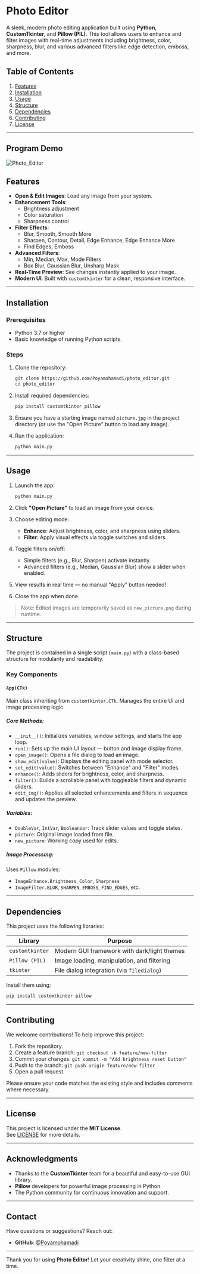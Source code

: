 
# Photo Editor

A sleek, modern photo editing application built using **Python**, **CustomTkinter**, and **Pillow (PIL)**. This tool allows users to enhance and filter images with real-time adjustments including brightness, color, sharpness, blur, and various advanced filters like edge detection, emboss, and more.

## Table of Contents

1. [Features](#features)
2. [Installation](#installation)
3. [Usage](#usage)
4. [Structure](#structure)
5. [Dependencies](#dependencies)
6. [Contributing](#contributing)
7. [License](#license)

---

## Program Demo

![Photo_Editor](https://github.com/Poyamohamadi/Photo_Editor/blob/main/demo.gif)


## Features

- **Open & Edit Images**: Load any image from your system.
- **Enhancement Tools**:
  - Brightness adjustment
  - Color saturation
  - Sharpness control
- **Filter Effects**:
  - Blur, Smooth, Smooth More
  - Sharpen, Contour, Detail, Edge Enhance, Edge Enhance More
  - Find Edges, Emboss
- **Advanced Filters**:
  - Min, Median, Max, Mode Filters
  - Box Blur, Gaussian Blur, Unsharp Mask
- **Real-Time Preview**: See changes instantly applied to your image.
- **Modern UI**: Built with `customtkinter` for a clean, responsive interface.

---

## Installation

### Prerequisites

- Python 3.7 or higher
- Basic knowledge of running Python scripts.
### Steps

1. Clone the repository:
   ```bash
   git clone https://github.com/Poyamohamadi/photo_editor.git
   cd photo_editor
   ```

2. Install required dependencies:
   ```bash
   pip install customtkinter pillow
   ```

3. Ensure you have a starting image named `picture.jpg` in the project directory (or use the "Open Picture" button to load any image).

4. Run the application:
   ```bash
   python main.py
   ```


---

## Usage

1. Launch the app:
   ```bash
   python main.py
   ```

2. Click **"Open Picture"** to load an image from your device.

3. Choose editing mode:
   - **Enhance**: Adjust brightness, color, and sharpness using sliders.
   - **Filter**: Apply visual effects via toggle switches and sliders.

4. Toggle filters on/off:
   - Simple filters (e.g., Blur, Sharpen) activate instantly.
   - Advanced filters (e.g., Median, Gaussian Blur) show a slider when enabled.

5. View results in real time — no manual "Apply" button needed!

6. Close the app when done.

>  Note: Edited images are temporarily saved as `new_picture.png` during runtime.

---

## Structure

The project is contained in a single script (`main.py`) with a class-based structure for modularity and readability.

### Key Components

#### `App(CTk)`
Main class inheriting from `customtkinter.CTk`. Manages the entire UI and image processing logic.

##### Core Methods:
- `__init__()`: Initializes variables, window settings, and starts the app loop.
- `run()`: Sets up the main UI layout — button and image display frame.
- `open_image()`: Opens a file dialog to load an image.
- `show_edit(value)`: Displays the editing panel with mode selector.
- `set_edit(value)`: Switches between "Enhance" and "Filter" modes.
- `enhance()`: Adds sliders for brightness, color, and sharpness.
- `filter()`: Builds a scrollable panel with toggleable filters and dynamic sliders.
- `edit_img()`: Applies all selected enhancements and filters in sequence and updates the preview.

##### Variables:
- `DoubleVar`, `IntVar`, `BooleanVar`: Track slider values and toggle states.
- `picture`: Original image loaded from file.
- `new_picture`: Working copy used for edits.

##### Image Processing:
Uses `Pillow` modules:
- `ImageEnhance.Brightness`, `Color`, `Sharpness`
- `ImageFilter.BLUR`, `SHARPEN`, `EMBOSS`, `FIND_EDGES`, etc.

---

## Dependencies

This project uses the following libraries:

| Library         | Purpose                                     |
| --------------- | ------------------------------------------- |
| `customtkinter` | Modern GUI framework with dark/light themes |
| `Pillow (PIL)`  | Image loading, manipulation, and filtering  |
| `tkinter`       | File dialog integration (via `filedialog`)  |

Install them using:
```bash
pip install customtkinter pillow
```

---

## Contributing

We welcome contributions! To help improve this project:

1. Fork the repository.
2. Create a feature branch: `git checkout -b feature/new-filter`
3. Commit your changes: `git commit -m "Add brightness reset button"`
4. Push to the branch: `git push origin feature/new-filter`
5. Open a pull request.

Please ensure your code matches the existing style and includes comments where necessary.

---

## License

This project is licensed under the **MIT License**.  
See [LICENSE](LICENSE) for more details.

---

## Acknowledgments

-  Thanks to the **CustomTkinter** team for a beautiful and easy-to-use GUI library.
- **Pillow** developers for powerful image processing in Python.
-  The Python community for continuous innovation and support.

---

## Contact

Have questions or suggestions? Reach out:

- **GitHub**: [@Poyamohamadi](https://github.com/Poyamohamadi)

---

Thank you for using **Photo Editor**! 
Let your creativity shine, one filter at a time.


